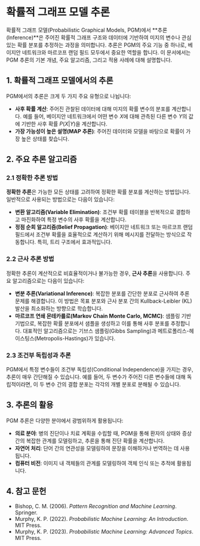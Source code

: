 # 확률적 그래프 모델 추론

확률적 그래프 모델(Probabilistic Graphical Models, PGM)에서 **추론(Inference)**은 주어진 확률적 그래프 구조와 데이터에 기반하여 미지의 변수나 관심 있는 확률 분포를 추정하는 과정을 의미합니다. 추론은 PGM의 주요 기능 중 하나로, 베이지안 네트워크와 마르코프 랜덤 필드 모두에서 중요한 역할을 합니다. 이 문서에서는 PGM 추론의 기본 개념, 주요 알고리즘, 그리고 적용 사례에 대해 설명합니다.

## 1. 확률적 그래프 모델에서의 추론

PGM에서의 추론은 크게 두 가지 주요 유형으로 나뉩니다:

- **사후 확률 계산**: 주어진 관찰된 데이터에 대해 미지의 확률 변수의 분포를 계산합니다. 예를 들어, 베이지안 네트워크에서 어떤 변수 $X$에 대해 관측된 다른 변수 $Y$의 값에 기반한 사후 확률 $P(X|Y)$을 계산합니다.
- **가장 가능성이 높은 설명(MAP 추론)**: 주어진 데이터와 모델을 바탕으로 확률이 가장 높은 상태를 찾습니다.

## 2. 주요 추론 알고리즘

### 2.1 정확한 추론 방법

**정확한 추론**은 가능한 모든 상태를 고려하여 정확한 확률 분포를 계산하는 방법입니다. 일반적으로 사용되는 방법으로는 다음이 있습니다:

- **변환 알고리즘(Variable Elimination)**: 조건부 확률 테이블을 반복적으로 결합하고 마진화하여 특정 변수의 사후 확률을 계산합니다.
- **정점 순회 알고리즘(Belief Propagation)**: 베이지안 네트워크 또는 마르코프 랜덤 필드에서 조건부 확률을 효율적으로 계산하기 위해 메시지를 전달하는 방식으로 작동합니다. 특히, 트리 구조에서 효과적입니다.

### 2.2 근사 추론 방법

정확한 추론이 계산적으로 비효율적이거나 불가능한 경우, **근사 추론**을 사용합니다. 주요 알고리즘으로는 다음이 있습니다:

- **변분 추론(Variational Inference)**: 복잡한 분포를 간단한 분포로 근사하여 추론 문제를 해결합니다. 이 방법은 목표 분포와 근사 분포 간의 Kullback-Leibler (KL) 발산을 최소화하는 방향으로 학습합니다.
- **마르코프 연쇄 몬테카를로(Markov Chain Monte Carlo, MCMC)**: 샘플링 기반 기법으로, 복잡한 확률 분포에서 샘플을 생성하고 이를 통해 사후 분포를 추정합니다. 대표적인 알고리즘으로는 기브스 샘플링(Gibbs Sampling)과 메트로폴리스-헤이스팅스(Metropolis-Hastings)가 있습니다.

### 2.3 조건부 독립성과 추론

PGM에서 특정 변수들이 조건부 독립성(Conditional Independence)을 가지는 경우, 추론이 매우 간단해질 수 있습니다. 예를 들어, 두 변수가 주어진 다른 변수들에 대해 독립적이라면, 이 두 변수 간의 결합 분포는 각각의 개별 분포로 분해될 수 있습니다.

## 3. 추론의 활용

PGM 추론은 다양한 분야에서 광범위하게 활용됩니다:

- **의료 분야**: 병의 진단이나 치료 계획을 수립할 때, PGM을 통해 환자의 상태와 증상 간의 복잡한 관계를 모델링하고, 추론을 통해 진단 확률을 계산합니다.
- **자연어 처리**: 단어 간의 연관성을 모델링하여 문장을 이해하거나 번역하는 데 사용됩니다.
- **컴퓨터 비전**: 이미지 내 객체들의 관계를 모델링하여 객체 인식 또는 추적에 활용됩니다.

## 4. 참고 문헌

- Bishop, C. M. (2006). *Pattern Recognition and Machine Learning*. Springer.
- Murphy, K. P. (2022). *Probabilistic Machine Learning: An Introduction*. MIT Press.
- Murphy, K. P. (2023). *Probabilistic Machine Learning: Advanced Topics*. MIT Press.
